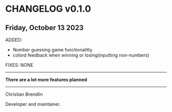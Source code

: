 # CHANGELOG v0.1.0

## Friday, October 13 2023

ADDED:

- Number guessing game functionalitty
- colord feedback when winning or losing(inputting non-numbers)

FIXES:
NONE

---

**There are a lot more features planned**

---

Christian Brendlin

Developer and maintainer.
